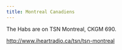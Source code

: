 ```yaml
---
title: Montreal Canadiens
---
```

The Habs are on TSN Montreal, CKGM 690.

http://www.iheartradio.ca/tsn/tsn-montreal
